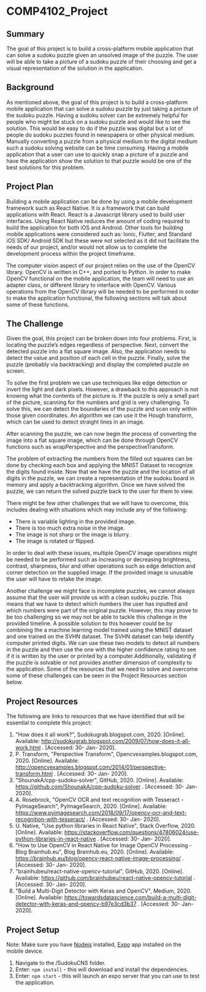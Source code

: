 # COMP4102_Project
## Summary
The goal of this project is to build a cross-platform mobile application that can solve a sudoku puzzle given an unsolved image of the puzzle. The user will be able to take a picture of a sudoku puzzle of their choosing and get a visual representation of the solution in the application. 

## Background
As mentioned above, the goal of this project is to build a cross-platform mobile application that can solve a sudoku puzzle by just taking a picture of the sudoku puzzle. Having a sudoku solver can be extremely helpful for people who might be stuck on a sudoku puzzle and would like to see the solution. This would be easy to do if the puzzle was digital but a lot of people do sudoku puzzles found in newspapers or other physical medium. Manually converting  a puzzle from a physical medium to the digital medium such a sudoku solving website can be time consuming. Having a mobile application that a user can use to quickly snap a picture of a puzzle and have the application show the solution to that puzzle would be one of the best solutions for this problem.

## Project Plan
Building a mobile application can be done by using a mobile development framework such as React Native. It is a framework that can build applications with React. React is a Javascript library used to build user interfaces. Using React Native reduces the amount of coding required to build the application for both iOS and Android. Other tools for building mobile applications were considered such as: Ionic, Flutter, and Standard iOS SDK/ Android SDK but these were not selected as it did not facilitate the needs of our project, and/or would not allow us to complete the development process within the project timeframe.

The computer vision aspect of our project relies on the use of the OpenCV library. OpenCV is written in C++, and ported to Python. In order to make OpenCV functional on the mobile application, the team will need to use an adapter class, or different library to interface with OpenCV. Various operations from the OpenCV library will be needed to be performed in order to make the application functional, the following sections will talk about some of these functions.

## The Challenge
Given the goal, this project can be broken down into four problems. First, is locating the puzzle’s edges regardless of perspective. Next, convert the detected puzzle into a flat square image. Also, the application needs to detect the value and position of each cell in the puzzle. Finally, solve the puzzle (probably via backtracking) and display the completed puzzle on screen.

To solve the first problem we can use techniques like edge detection or invert the light and dark pixels. However, a drawback to this approach is not knowing what the contents of the picture is. If the puzzle is only a small part of the picture, scanning for the numbers and grid is very challenging. To solve this, we can detect the boundaries of the puzzle and scan only within those given coordinates. An algorithm we can use it the Hough transform, which can be used to detect straight lines in an image.

After scanning the puzzle, we can now begin the process of converting the image into a flat square image, which can be done through OpenCV functions such as wrapPerspective and the perspectiveTransform.

The problem of extracting the numbers from the filled out squares can be done by checking each box and applying the MNIST Dataset to recognize the digits found inside. Now that we have the puzzle and the location of all digits in the puzzle, we can create a representation of the sudoku board in memory and apply a backtracking algorithm. Once we have solved the puzzle, we can return the solved puzzle back to the user for them to view. 

There might be few other challenges that we will have to overcome, this includes dealing with situations which may include any of the following:
- There is variable lighting in the provided image.
- There is too much extra noise in the image.
- The image is not sharp or the image is blurry. 
- The image is rotated or flipped.

In order to deal with these issues, multiple OpenCV image operations might be needed to be performed such as increasing or decreasing brightness, contrast, sharpness, blur and other operations such as edge detection and corner detection on the supplied image. If the provided image is unusable the user will have to retake the image.

Another challenge we might face is incomplete puzzles, we cannot always assume that the user will provide us with a clean sudoku puzzle. This means that we have to detect which numbers the user has inputted and which numbers were part of the original puzzle. However, this may prove to be too challenging so we may not be able to tackle this challenge in the provided timeline. A possible solution to this however could be by combining the a machine learning model trained using the MNIST dataset and one trained on the SVHN dataset. The SVHN dataset can help identify computer printed digits. We can use these two models to detect all numbers in the puzzle and then use the one with the higher confidence rating to see if it is written by the user or printed by a computer.Additionally, validating if the puzzle is solvable or not provides another dimension of complexity to the application.
Some of the resources that we need to solve and overcome some of these challenges can be seen in the Project Resources section below.

## Project Resources
The following are links to resources that we have identified that will be essential to complete this project:
1. "How does it all work?", Sudokugrab.blogspot.com, 2020. [Online]. Available: http://sudokugrab.blogspot.com/2009/07/how-does-it-all-work.html . [Accessed: 30- Jan- 2020].
2. P. Transform, "Perspective Transform", Opencvexamples.blogspot.com, 2020. [Online]. Available: http://opencvexamples.blogspot.com/2014/01/perspective-transform.html . [Accessed: 30- Jan- 2020].
3. "ShounakA/cpp-sudoku-solver", GitHub, 2020. [Online]. Available: https://github.com/ShounakA/cpp-sudoku-solver . [Accessed: 30- Jan- 2020].
4. A. Rosebrock, "OpenCV OCR and text recognition with Tesseract - PyImageSearch", PyImageSearch, 2020. [Online]. Available: https://www.pyimagesearch.com/2018/09/17/opencv-ocr-and-text-recognition-with-tesseract/ . [Accessed: 30- Jan- 2020].
5. U. Native, "Use python libraries in React Native", Stack Overflow, 2020. [Online]. Available: https://stackoverflow.com/questions/47806024/use-python-libraries-in-react-native . [Accessed: 30- Jan- 2020].
6. "How to Use OpenCV in React Native for Image OpenCV Processing - Blog Brainhub.eu", Blog Brainhub.eu, 2020. [Online]. Available: https://brainhub.eu/blog/opencv-react-native-image-processing/ . [Accessed: 30- Jan- 2020].
7. "brainhubeu/react-native-opencv-tutorial", GitHub, 2020. [Online]. Available: https://github.com/brainhubeu/react-native-opencv-tutorial . [Accessed: 30- Jan- 2020].
8. "Build a Multi-Digit Detector with Keras and OpenCV", Medium, 2020. [Online]. Available: https://towardsdatascience.com/build-a-multi-digit-detector-with-keras-and-opencv-b97e3cd3b37 . [Accessed: 30- Jan- 2020].

## Project Setup
Note: Make sure you have [Nodejs](https://nodejs.org/en/) installed, [Expo](https://expo.io/) app installed on the mobile device.
1. Navigate to the /SudokuCNS folder.
2. Enter: `npm install` - this will download and install the dependencies.
3. Enter: `npm start` - this will launch an expo server that you can use to test the application.
